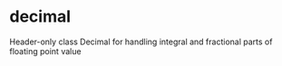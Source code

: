 # decimal
Header-only class Decimal for handling integral and fractional parts of floating point value
